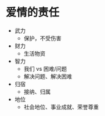 # 爱情的责任

- 武力
  - 保护，不受伤害
- 财力
  - 生活物资
- 智力
  - 我们 vs 困难/问题
  - 解决问题、解决困难
- 归宿
  - 接纳、归属
- 地位
  - 社会地位、事业成就、荣誉尊重